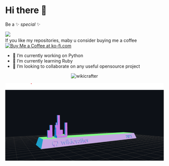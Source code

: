 # Hi there 👋




Be a ✨ _special_ ✨

<!--[![ko-fi](https://ko-fi.com/img/githubbutton_sm.svg)](https://ko-fi.com/Y8Y134NET)
-->
![](https://visitor-badge.glitch.me/badge?page_id=wikicrafter.wikicrafter) <br>
If you like my repositories, maby u consider buying me a coffee <a href='https://ko-fi.com/Y8Y134NET' target='_blank'><img height='36' style='border:0px;height:36px;' src='https://cdn.ko-fi.com/cdn/kofi4.png?v=2' border='0' alt='Buy Me a Coffee at ko-fi.com' /></a>


- 🔭 I’m currently working on Python
- 🌱 I’m currently learning Ruby
- 👯 I’m looking to collaborate on any useful opensource project


<p align="center"> <img src="https://github-readme-stats.vercel.app/api?username=wikicrafter&show_icons=true&theme=gotham" alt="wikicrafter" />

![wikicrafter](anim/wikicrafter.png)



<!--

You can reach me on <a href="https://twitter.com/AnchabadzeGiga"><img align="middle" alt="Anchabadze Giga | Twitter" width="21px" src="https://raw.githubusercontent.com/peterthehan/peterthehan/master/assets/twitter.svg" />
</a>


<a href="https://www.linkedin.com/in/"username/">
  <img align="left" alt="User name's LinkedIN" width="22px" src="https://raw.githubusercontent.com/peterthehan/peterthehan/master/assets/linkedin.svg" />

<img src="images/image.jpg" align="left" />

- 🔭 I’m currently working on ...
- 🌱 I’m currently learning ...
- 👯 I’m looking to collaborate on ...
- 🤔 I’m looking for help with ...
- 💬 Ask me about ...
- 📫 How to reach me: ...
- 😄 Pronouns: ...
- ⚡ Fun fact: ...
-->
